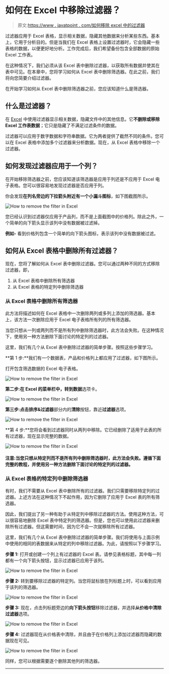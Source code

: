 # 如何在 Excel 中移除过滤器？

> 原文:[https://www . javatpoint . com/如何移除 excel 中的过滤器](https://www.javatpoint.com/how-to-remove-the-filter-in-excel)

过滤器应用于 Excel 表格，显示相关数据，隐藏其他数据来分析某些东西。基本上，它用于分析目的。但是当我们在 Excel 表格上设置过滤器时，它会隐藏一些表格的数据，以便更好地分析。工作完成后，我们希望备份包含全部数据的原始 Excel 工作表。

在这种情况下，我们必须从该 Excel 表中删除过滤器，以获取所有数据并使其在表中可见。在本章中，您将学习如何从 Excel 表中删除筛选器。在此之前，我们将向您简要介绍过滤器。

在开始学习如何从 Excel 表中删除筛选器之前，您应该知道什么是筛选器。

## 什么是过滤器？

在 [Excel](https://www.javatpoint.com/excel-tutorial) 中使用过滤器显示相关数据，隐藏文件中的其他信息。它**不删除或移除 Excel 工作表数据**；它只是隐藏了不满足过滤条件的数据。

过滤器可以应用于数字数据和字符串数据。它为两者提供了截然不同的条件。您可以在 Excel 表格中添加多个过滤器来分析数据。现在，从 Excel 表格中移除一个过滤器。

## 如何发现过滤器应用于一个列？

在开始移除筛选器之前，您应该知道该筛选器是应用于列还是不应用于 Excel 电子表格。您可以很容易地发现过滤器是否应用于列。

你会发现**在列名旁边的下拉箭头附近有一个小漏斗图标**，如下图截图所示。

![How to remove the filter in Excel](../Images/f9d9e4a9e6b489ed37ac7f59b4ff2556.png)

您已经认识到过滤器仅应用于产品列，而不是上面截图中的价格列。除此之外，一个简单的向下箭头显示该列中没有数据被过滤掉。

**例如-** 看到价格列包含一个简单的向下箭头图标，表示该列中没有数据被过滤。

## 如何从 Excel 表格中删除所有过滤器？

现在，您将了解如何从 Excel 表中删除过滤器。您可以通过两种不同的方式移除过滤器，即，

1.  从 Excel 表格中删除所有筛选器
2.  从 Excel 表格的特定列中删除筛选器

### 从 Excel 表格中删除所有筛选器

此方法将描述如何在 Excel 表格中一次删除两列或多列上添加的筛选器。基本上，该方法一次删除应用于 Excel 电子表格所有列的所有筛选器。

当您只想从一列或两列而不是所有列中删除筛选器时，此方法会失败。在这种情况下，使用另一种方法删除下面讨论的特定列的过滤器。

这里，我们有几个从 Excel 表中删除过滤器的简单步骤。按照这些步骤学习。

**第 1 步:**我们有一个数据表，产品和价格列上都应用了过滤器，如下图所示。

打开包含筛选数据的 Excel 电子表格。

![How to remove the filter in Excel](../Images/f7e8ff7d197c1ea5f5293178da1a604a.png)

**第二步:**在 Excel 的菜单栏中，转到**数据**选项卡。

![How to remove the filter in Excel](../Images/5e2eeeba847f2c1dcfe838a7279450cf.png)

**第三步:**点击**排序&过滤器**部分内的**清除**按钮，靠近**过滤器**选项。

![How to remove the filter in Excel](../Images/161c3e567fe3baed168f708726253176.png)

**第 4 步:**您将会看到过滤器同时从两列中移除。它已经删除了适用于此表的所有过滤器，现在显示完整的数据。

![How to remove the filter in Excel](../Images/71e5b445e46a19f4f29b4bffedc28c32.png)

#### 注意:当您只想从特定列而不是所有列中删除筛选器时，此方法会失败。遵循下面完整的教程，并使用另一种方法删除下面讨论的特定列的过滤器。

### 从 Excel 表格的特定列中删除筛选器

有时，我们不需要从 Excel 表中删除所有的过滤器。我们只需要移除特定列的过滤器。上述方法在这种情况下不起作用，因为它删除了应用于 Excel 表的所有筛选器。

因此，我们提出了另一种有助于从特定列中移除过滤器的方法。使用这种方法，可以很容易地删除 Excel 表中特定列的筛选器。但是，您也可以使用此过滤器来删除所有过滤器。但这需要时间，因为它不会一次就移除所有过滤器。

这里，我们有几个从 Excel 表中删除过滤器的简单步骤。我们将使用与上面示例中使用的相同的表数据来从特定的列中移除过滤器。为此，请按照以下步骤学习。

**步骤 1:** 打开或创建一个列上有过滤器的 Excel 表。请参见表格标题，其中每一列都有一个向下箭头按钮，显示过滤器已应用于该列。

![How to remove the filter in Excel](../Images/96c013f3fa716f255a81a72e88537d62.png)

**步骤 2:** 转到要移除过滤器的特定列。当您将鼠标放在列标题上时，可以看到应用于该列的筛选器。

![How to remove the filter in Excel](../Images/d55dc51a42f485f9d99773b70407e388.png)

**步骤 3:** 现在，点击列标题旁边的**向下箭头按钮**移除过滤器，并选择**从价格中清除过滤器**选项。

![How to remove the filter in Excel](../Images/7407d8a41d81b206fa10e9184e7e10e1.png)

**步骤 4:** 过滤器现在从价格表中清除，并且由于在价格列上添加过滤器而隐藏的数据现在可见。

![How to remove the filter in Excel](../Images/56a97dd19e8bbff61b9ef0916f600079.png)

同样，您可以根据需要逐个删除其他列的筛选器。

* * *